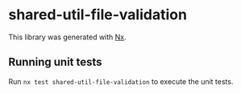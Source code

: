 # shared-util-file-validation

This library was generated with [Nx](https://nx.dev).

## Running unit tests

Run `nx test shared-util-file-validation` to execute the unit tests.
